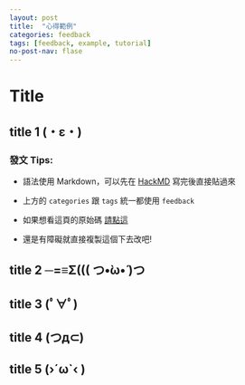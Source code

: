 ```yaml
---
layout: post
title:  "心得範例"
categories: feedback
tags: [feedback, example, tutorial]
no-post-nav: flase
---
```


# Title

## title 1 (・ε・) 

### 發文 Tips:

- 語法使用 Markdown，可以先在 [HackMD](https://hackmd.io/) 寫完後直接貼過來

- 上方的 `categories` 跟 `tags` 統一都使用 `feedback` 

- 如果想看這頁的原始碼 [請點這]()

- 還是有障礙就直接複製這個下去改吧!

## title 2 ─=≡Σ((( つ•̀ω•́ )つ
## title 3 (ﾟ∀ﾟ)
## title 4 (つд⊂)
## title 5 (›´ω`‹ )



